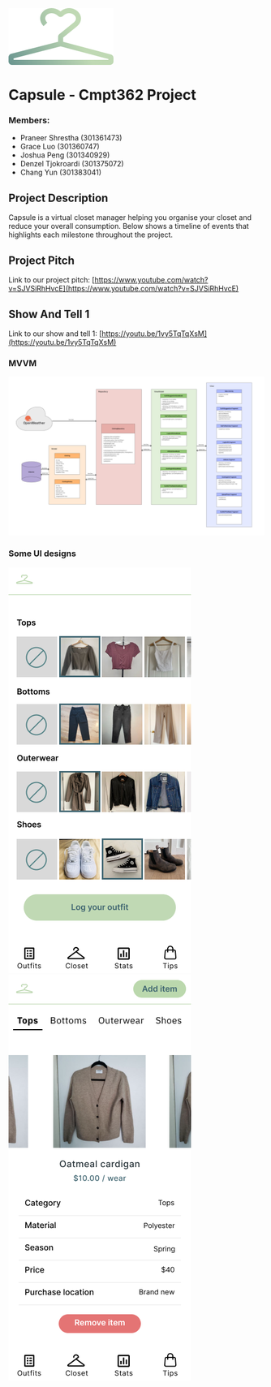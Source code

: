 ![alt text](https://github.com/praneershrest/Capsule/blob/ReadMeShow1/app/src/main/res/drawable/imagesReadMe/capsuleLogo.png "Logo Title Text 1")
# Capsule - Cmpt362 Project

### Members:
- Praneer Shrestha (301361473)
- Grace Luo (301360747)
- Joshua Peng (301340929)
- Denzel Tjokroardi (301375072)
- Chang Yun (301383041)

## Project Description
Capsule is a virtual closet manager helping you organise your closet and reduce your overall consumption.
Below shows a timeline of events that highlights each milestone throughout the project.

## Project Pitch
Link to our project pitch: [https://www.youtube.com/watch?v=SJVSiRhHvcE](https://www.youtube.com/watch?v=SJVSiRhHvcE)

## Show And Tell 1
Link to our show and tell 1: [https://youtu.be/1vy5TqTqXsM](https://youtu.be/1vy5TqTqXsM)
### MVVM
![alt text](https://github.com/praneershrest/Capsule/blob/ReadMeShow1/app/src/main/res/drawable/imagesReadMe/MVVM.png "Logo Title Text 1")

### Some UI designs
![alt text](https://github.com/praneershrest/Capsule/blob/ReadMeShow1/app/src/main/res/drawable/imagesReadMe/logOutfitSelected.png)
![alt text](https://github.com/praneershrest/Capsule/blob/ReadMeShow1/app/src/main/res/drawable/imagesReadMe/statsForItems.png)
